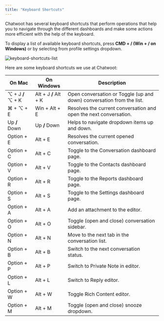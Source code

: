 ```yaml
---
title: "Keyboard Shortcuts"
---
```


Chatwoot has several keyboard shortcuts that perform operations that help you to navigate through the different dashboards and make some actions more efficient with the help of the keyboard.

To display a list of available keyboard shortcuts, press **CMD + / (Win + / on Windows)** or by selecting from profile settings dropdown.

![keyboard-shortcuts-list](./images/keyboard-shortcuts/keyboard-shortcuts.gif)

Here are some keyboard shortcuts we use at Chatwoot:

<div class="table table-striped">

| On Mac            | On Windows            | Description                                                           |
| ----------------- | --------------------- | --------------------------------------------------------------------- |
| ⌥ + J **/** ⌥ + K | Alt + J **/** Alt + K | Open conversation or Toggle (up and down) conversation from the list. |
| ⌘ + ⌥ + E         | Win + Alt + E         | Resolves the current conversation and open the next conversation.     |
| Up **/** Down     | Up **/** Down         | Helps to navigate dropdown items up and down.                         |
| Option + E        | Alt + E               | Resolves the current opened conversation.                             |
| Option + C        | Alt + C               | Toggle to the Conversation dashboard page.                            |
| Option + V        | Alt + V               | Toggle to the Contacts dashboard page.                                |
| Option + R        | Alt + R               | Toggle to the Reports dashboard page.                                 |
| Option + S        | Alt + S               | Toggle to the Settings dashboard page.                                |
| Option + A        | Alt + A               | Add an attachment to the editor.                                      |
| Option + O        | Alt + O               | Toggle (open and close) conversation sidebar.                         |
| Option + N        | Alt + N               | Move to the next tab in the conversation list.                        |
| Option + B        | Alt + B               | Switch to the next conversation status.                               |
| Option + P        | Alt + P               | Switch to Private Note in editor.                                     |
| Option + L        | Alt + L               | Switch to Reply editor.                                               |
| Option + W        | Alt + W               | Toggle Rich Content editor.                                           |
| Option + M        | Alt + M               | Toggle (open and close) snooze dropdown.                              |

</div>
